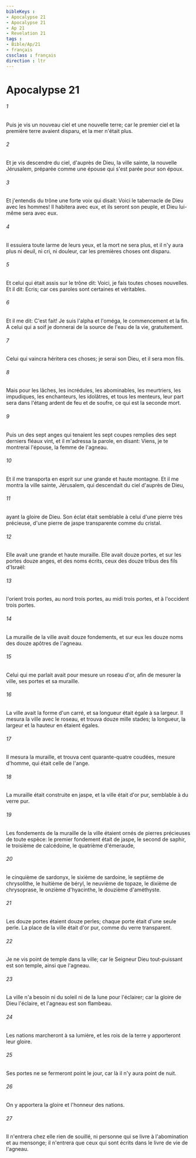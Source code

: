 ```yaml
---
bibleKeys : 
- Apocalypse 21
- Apocalypse 21
- Ap 21
- Revelation 21
tags : 
- Bible/Ap/21
- français
cssclass : français
direction : ltr
---
```


# Apocalypse 21

###### 1
Puis je vis un nouveau ciel et une nouvelle terre; car le premier ciel et la première terre avaient disparu, et la mer n'était plus.
###### 2
Et je vis descendre du ciel, d'auprès de Dieu, la ville sainte, la nouvelle Jérusalem, préparée comme une épouse qui s'est parée pour son époux.
###### 3
Et j'entendis du trône une forte voix qui disait: Voici le tabernacle de Dieu avec les hommes! Il habitera avec eux, et ils seront son peuple, et Dieu lui-même sera avec eux.
###### 4
Il essuiera toute larme de leurs yeux, et la mort ne sera plus, et il n'y aura plus ni deuil, ni cri, ni douleur, car les premières choses ont disparu.
###### 5
Et celui qui était assis sur le trône dit: Voici, je fais toutes choses nouvelles. Et il dit: Ecris; car ces paroles sont certaines et véritables.
###### 6
Et il me dit: C'est fait! Je suis l'alpha et l'oméga, le commencement et la fin. A celui qui a soif je donnerai de la source de l'eau de la vie, gratuitement.
###### 7
Celui qui vaincra héritera ces choses; je serai son Dieu, et il sera mon fils.
###### 8
Mais pour les lâches, les incrédules, les abominables, les meurtriers, les impudiques, les enchanteurs, les idolâtres, et tous les menteurs, leur part sera dans l'étang ardent de feu et de soufre, ce qui est la seconde mort.
###### 9
Puis un des sept anges qui tenaient les sept coupes remplies des sept derniers fléaux vint, et il m'adressa la parole, en disant: Viens, je te montrerai l'épouse, la femme de l'agneau.
###### 10
Et il me transporta en esprit sur une grande et haute montagne. Et il me montra la ville sainte, Jérusalem, qui descendait du ciel d'auprès de Dieu,
###### 11
ayant la gloire de Dieu. Son éclat était semblable à celui d'une pierre très précieuse, d'une pierre de jaspe transparente comme du cristal.
###### 12
Elle avait une grande et haute muraille. Elle avait douze portes, et sur les portes douze anges, et des noms écrits, ceux des douze tribus des fils d'Israël:
###### 13
l'orient trois portes, au nord trois portes, au midi trois portes, et à l'occident trois portes.
###### 14
La muraille de la ville avait douze fondements, et sur eux les douze noms des douze apôtres de l'agneau.
###### 15
Celui qui me parlait avait pour mesure un roseau d'or, afin de mesurer la ville, ses portes et sa muraille.
###### 16
La ville avait la forme d'un carré, et sa longueur était égale à sa largeur. Il mesura la ville avec le roseau, et trouva douze mille stades; la longueur, la largeur et la hauteur en étaient égales.
###### 17
Il mesura la muraille, et trouva cent quarante-quatre coudées, mesure d'homme, qui était celle de l'ange.
###### 18
La muraille était construite en jaspe, et la ville était d'or pur, semblable à du verre pur.
###### 19
Les fondements de la muraille de la ville étaient ornés de pierres précieuses de toute espèce: le premier fondement était de jaspe, le second de saphir, le troisième de calcédoine, le quatrième d'émeraude,
###### 20
le cinquième de sardonyx, le sixième de sardoine, le septième de chrysolithe, le huitième de béryl, le neuvième de topaze, le dixième de chrysoprase, le onzième d'hyacinthe, le douzième d'améthyste.
###### 21
Les douze portes étaient douze perles; chaque porte était d'une seule perle. La place de la ville était d'or pur, comme du verre transparent.
###### 22
Je ne vis point de temple dans la ville; car le Seigneur Dieu tout-puissant est son temple, ainsi que l'agneau.
###### 23
La ville n'a besoin ni du soleil ni de la lune pour l'éclairer; car la gloire de Dieu l'éclaire, et l'agneau est son flambeau.
###### 24
Les nations marcheront à sa lumière, et les rois de la terre y apporteront leur gloire.
###### 25
Ses portes ne se fermeront point le jour, car là il n'y aura point de nuit.
###### 26
On y apportera la gloire et l'honneur des nations.
###### 27
Il n'entrera chez elle rien de souillé, ni personne qui se livre à l'abomination et au mensonge; il n'entrera que ceux qui sont écrits dans le livre de vie de l'agneau.

